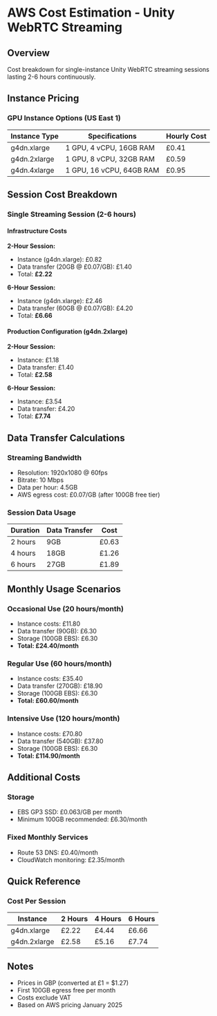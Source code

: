# AWS Cost Estimation - Unity WebRTC Streaming

## Overview

Cost breakdown for single-instance Unity WebRTC streaming sessions lasting 2-6 hours continuously.

## Instance Pricing

### GPU Instance Options (US East 1)

| Instance Type | Specifications | Hourly Cost | 
|--------------|----------------|-------------|
| g4dn.xlarge | 1 GPU, 4 vCPU, 16GB RAM | £0.41 |
| g4dn.2xlarge | 1 GPU, 8 vCPU, 32GB RAM | £0.59 |
| g4dn.4xlarge | 1 GPU, 16 vCPU, 64GB RAM | £0.95 |

## Session Cost Breakdown

### Single Streaming Session (2-6 hours)

#### Infrastructure Costs
**2-Hour Session:**
- Instance (g4dn.xlarge): £0.82
- Data transfer (20GB @ £0.07/GB): £1.40
- Total: **£2.22**

**6-Hour Session:**
- Instance (g4dn.xlarge): £2.46
- Data transfer (60GB @ £0.07/GB): £4.20
- Total: **£6.66**

#### Production Configuration (g4dn.2xlarge)
**2-Hour Session:**
- Instance: £1.18
- Data transfer: £1.40
- Total: **£2.58**

**6-Hour Session:**
- Instance: £3.54
- Data transfer: £4.20
- Total: **£7.74**

## Data Transfer Calculations

### Streaming Bandwidth
- Resolution: 1920x1080 @ 60fps
- Bitrate: 10 Mbps
- Data per hour: 4.5GB
- AWS egress cost: £0.07/GB (after 100GB free tier)

### Session Data Usage
| Duration | Data Transfer | Cost |
|----------|--------------|------|
| 2 hours | 9GB | £0.63 |
| 4 hours | 18GB | £1.26 |
| 6 hours | 27GB | £1.89 |

## Monthly Usage Scenarios

### Occasional Use (20 hours/month)
- Instance costs: £11.80
- Data transfer (90GB): £6.30
- Storage (100GB EBS): £6.30
- **Total: £24.40/month**

### Regular Use (60 hours/month)
- Instance costs: £35.40
- Data transfer (270GB): £18.90
- Storage (100GB EBS): £6.30
- **Total: £60.60/month**

### Intensive Use (120 hours/month)
- Instance costs: £70.80
- Data transfer (540GB): £37.80
- Storage (100GB EBS): £6.30
- **Total: £114.90/month**

## Additional Costs

### Storage
- EBS GP3 SSD: £0.063/GB per month
- Minimum 100GB recommended: £6.30/month

### Fixed Monthly Services
- Route 53 DNS: £0.40/month
- CloudWatch monitoring: £2.35/month

## Quick Reference

### Cost Per Session
| Instance | 2 Hours | 4 Hours | 6 Hours |
|----------|---------|---------|---------|
| g4dn.xlarge | £2.22 | £4.44 | £6.66 |
| g4dn.2xlarge | £2.58 | £5.16 | £7.74 |

## Notes
- Prices in GBP (converted at £1 = $1.27)
- First 100GB egress free per month
- Costs exclude VAT
- Based on AWS pricing January 2025